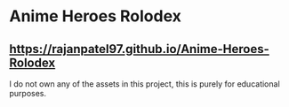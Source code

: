 # Anime Heroes Rolodex

## https://rajanpatel97.github.io/Anime-Heroes-Rolodex

I do not own any of the assets in this project, this is purely for educational purposes.

